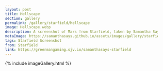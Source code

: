 ```yaml
---
layout: post
title: Hellscape
section: gallery
permalink: /gallery/starfield/hellscape
image: Hellscape.webp
description: A screenshot of Mars from Starfield, taken by Samantha Says.
metaImage: https://samanthasays.github.io/assets/images/gallery/starfield/Hellscape.webp
tags: Starfield Screenshot
from: Starfield
link: https://greenmangaming.sjv.io/samanthasays-starfield
---
```

{% include imageGallery.html %}